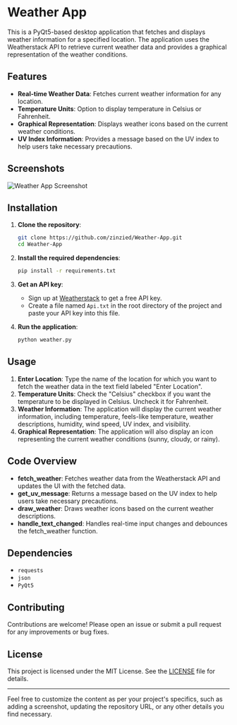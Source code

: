 # Weather App

This is a PyQt5-based desktop application that fetches and displays weather information for a specified location. The application uses the Weatherstack API to retrieve current weather data and provides a graphical representation of the weather conditions.

## Features

- **Real-time Weather Data**: Fetches current weather information for any location.
- **Temperature Units**: Option to display temperature in Celsius or Fahrenheit.
- **Graphical Representation**: Displays weather icons based on the current weather conditions.
- **UV Index Information**: Provides a message based on the UV index to help users take necessary precautions.

## Screenshots

![Weather App Screenshot](path_to_screenshot.png)

## Installation

1. **Clone the repository**:
    ```sh
    git clone https://github.com/zinzied/Weather-App.git
    cd Weather-App
    ```

2. **Install the required dependencies**:
    ```sh
    pip install -r requirements.txt
    ```

3. **Get an API key**:
    - Sign up at [Weatherstack](https://weatherstack.com/) to get a free API key.
    - Create a file named `Api.txt` in the root directory of the project and paste your API key into this file.

4. **Run the application**:
    ```sh
    python weather.py
    ```

## Usage

1. **Enter Location**: Type the name of the location for which you want to fetch the weather data in the text field labeled "Enter Location".
2. **Temperature Units**: Check the "Celsius" checkbox if you want the temperature to be displayed in Celsius. Uncheck it for Fahrenheit.
3. **Weather Information**: The application will display the current weather information, including temperature, feels-like temperature, weather descriptions, humidity, wind speed, UV index, and visibility.
4. **Graphical Representation**: The application will also display an icon representing the current weather conditions (sunny, cloudy, or rainy).

## Code Overview

- **fetch_weather**: Fetches weather data from the Weatherstack API and updates the UI with the fetched data.
- **get_uv_message**: Returns a message based on the UV index to help users take necessary precautions.
- **draw_weather**: Draws weather icons based on the current weather descriptions.
- **handle_text_changed**: Handles real-time input changes and debounces the fetch_weather function.

## Dependencies

- `requests`
- `json`
- `PyQt5`

## Contributing

Contributions are welcome! Please open an issue or submit a pull request for any improvements or bug fixes.

## License

This project is licensed under the MIT License. See the [LICENSE](LICENSE) file for details.

---

Feel free to customize the content as per your project's specifics, such as adding a screenshot, updating the repository URL, or any other details you find necessary.
